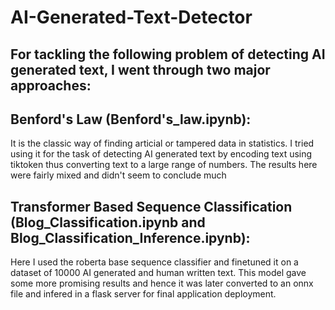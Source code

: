 # AI-Generated-Text-Detector

## For tackling the following problem of detecting AI generated text, I went through two major approaches:
## Benford's Law (Benford's_law.ipynb): 
It is the classic way of finding articial or tampered data in statistics. I tried using it for the task of detecting AI generated text by encoding text using tiktoken thus converting text to a large range of numbers. The results here were fairly mixed and didn't seem to conclude much

## Transformer Based Sequence Classification (Blog_Classification.ipynb and Blog_Classification_Inference.ipynb):
Here I used the roberta base sequence classifier and finetuned it on a dataset of 10000 AI generated and human written text. This model gave some more promising results and hence it was later converted to an onnx file and infered in a flask server for final application deployment.
